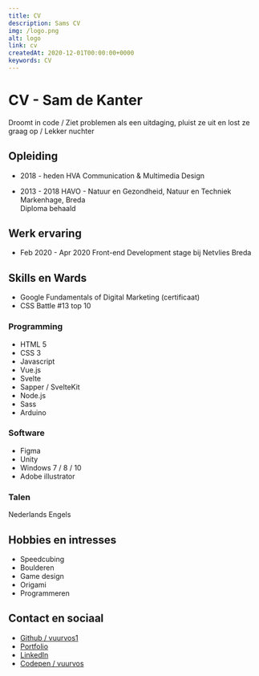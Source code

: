 ```yaml
---
title: CV
description: Sams CV
img: /logo.png
alt: logo
link: cv
createdAt: 2020-12-01T00:00:00+0000
keywords: CV
---
```


# CV - Sam de Kanter

Droomt in code / Ziet
problemen als een
uitdaging, pluist ze uit en lost ze graag op / Lekker nuchter

## Opleiding

- 2018 - heden
  HVA Communication & Multimedia Design

- 2013 - 2018
  HAVO - Natuur en Gezondheid, Natuur en Techniek
  Markenhage, Breda  
  Diploma behaald

## Werk ervaring

- Feb 2020 - Apr 2020
  Front-end Development stage bij Netvlies Breda

## Skills en Wards

- Google Fundamentals of Digital Marketing (certificaat)
- CSS Battle #13 top 10

### Programming

- HTML 5
- CSS 3
- Javascript
- Vue.js
- Svelte
- Sapper / SvelteKit
- Node.js
- Sass
- Arduino

### Software

- Figma
- Unity
- Windows 7 / 8 / 10
- Adobe illustrator

### Talen

Nederlands
Engels

## Hobbies en intresses

- Speedcubing
- Boulderen
- Game design
- Origami
- Programmeren

## Contact en sociaal

- [Github / vuurvos1](https://github.com/vuurvos1)
- [Portfolio](https://schelpkikker.nl)
- [LinkedIn](https://www.linkedin.com/in/sam-de-kanter-b3020b1a0/)
- [Codepen / vuurvos](https://codepen.io/vuurvos)
